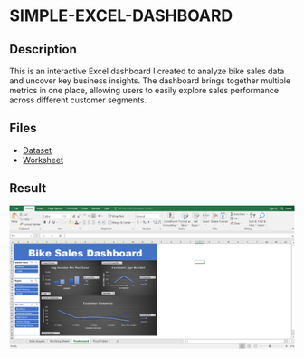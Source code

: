 # SIMPLE-EXCEL-DASHBOARD

## Description
This is an interactive Excel dashboard I created to analyze bike sales data and uncover key business insights. The dashboard brings together multiple metrics in one place, allowing users to easily explore sales performance across different customer segments.

## Files
- <a href="https://github.com/anthonymike180/SIMPLE-EXCEL-DASHBOARD/blob/main/Bike%20Sales.xlsx">Dataset</a>
- <a href="https://github.com/anthonymike180/SIMPLE-EXCEL-DASHBOARD/blob/main/Simple%20Excel%20dashboard.xlsx">Worksheet</a>

## Result
<p align="center">
  <img src="https://github.com/anthonymike180/SIMPLE-EXCEL-DASHBOARD/raw/main/Screenshot%20(75).png" width="700">
</p>


